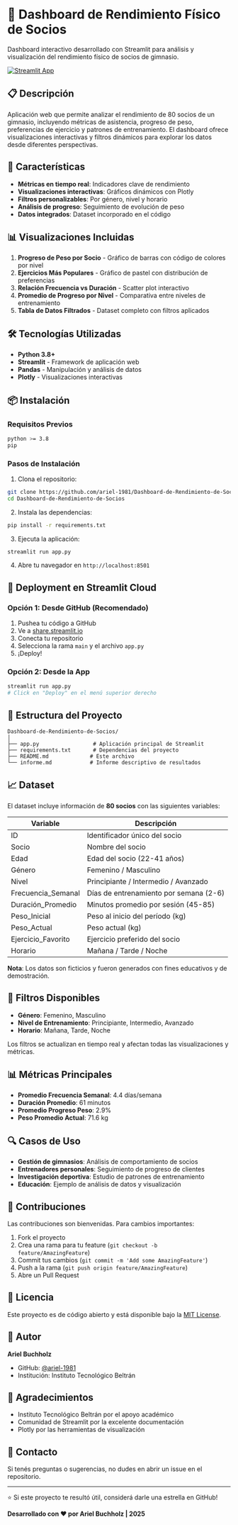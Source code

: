 # 💪 Dashboard de Rendimiento Físico de Socios

Dashboard interactivo desarrollado con Streamlit para análisis y visualización del rendimiento físico de socios de gimnasio.

[![Streamlit App](https://static.streamlit.io/badges/streamlit_badge_black_white.svg)](https://tu-app.streamlit.app)

## 📋 Descripción

Aplicación web que permite analizar el rendimiento de 80 socios de un gimnasio, incluyendo métricas de asistencia, progreso de peso, preferencias de ejercicio y patrones de entrenamiento. El dashboard ofrece visualizaciones interactivas y filtros dinámicos para explorar los datos desde diferentes perspectivas.

## 🎯 Características

- **Métricas en tiempo real**: Indicadores clave de rendimiento
- **Visualizaciones interactivas**: Gráficos dinámicos con Plotly
- **Filtros personalizables**: Por género, nivel y horario
- **Análisis de progreso**: Seguimiento de evolución de peso
- **Datos integrados**: Dataset incorporado en el código

## 📊 Visualizaciones Incluidas

1. **Progreso de Peso por Socio** - Gráfico de barras con código de colores por nivel
2. **Ejercicios Más Populares** - Gráfico de pastel con distribución de preferencias
3. **Relación Frecuencia vs Duración** - Scatter plot interactivo
4. **Promedio de Progreso por Nivel** - Comparativa entre niveles de entrenamiento
5. **Tabla de Datos Filtrados** - Dataset completo con filtros aplicados

## 🛠️ Tecnologías Utilizadas

- **Python 3.8+**
- **Streamlit** - Framework de aplicación web
- **Pandas** - Manipulación y análisis de datos
- **Plotly** - Visualizaciones interactivas

## 📦 Instalación

### Requisitos Previos

```bash
python >= 3.8
pip
```

### Pasos de Instalación

1. Clona el repositorio:
```bash
git clone https://github.com/ariel-1981/Dashboard-de-Rendimiento-de-Socios.git
cd Dashboard-de-Rendimiento-de-Socios
```

2. Instala las dependencias:
```bash
pip install -r requirements.txt
```

3. Ejecuta la aplicación:
```bash
streamlit run app.py
```

4. Abre tu navegador en `http://localhost:8501`

## 🚀 Deployment en Streamlit Cloud

### Opción 1: Desde GitHub (Recomendado)

1. Pushea tu código a GitHub
2. Ve a [share.streamlit.io](https://share.streamlit.io)
3. Conecta tu repositorio
4. Selecciona la rama `main` y el archivo `app.py`
5. ¡Deploy!

### Opción 2: Desde la App

```bash
streamlit run app.py
# Click en "Deploy" en el menú superior derecho
```

## 📁 Estructura del Proyecto

```
Dashboard-de-Rendimiento-de-Socios/
│
├── app.py                 # Aplicación principal de Streamlit
├── requirements.txt       # Dependencias del proyecto
├── README.md             # Este archivo
└── informe.md            # Informe descriptivo de resultados
```

## 📈 Dataset

El dataset incluye información de **80 socios** con las siguientes variables:

| Variable | Descripción |
|----------|-------------|
| ID | Identificador único del socio |
| Socio | Nombre del socio |
| Edad | Edad del socio (22-41 años) |
| Género | Femenino / Masculino |
| Nivel | Principiante / Intermedio / Avanzado |
| Frecuencia_Semanal | Días de entrenamiento por semana (2-6) |
| Duración_Promedio | Minutos promedio por sesión (45-85) |
| Peso_Inicial | Peso al inicio del período (kg) |
| Peso_Actual | Peso actual (kg) |
| Ejercicio_Favorito | Ejercicio preferido del socio |
| Horario | Mañana / Tarde / Noche |

**Nota**: Los datos son ficticios y fueron generados con fines educativos y de demostración.

## 🎨 Filtros Disponibles

- **Género**: Femenino, Masculino
- **Nivel de Entrenamiento**: Principiante, Intermedio, Avanzado
- **Horario**: Mañana, Tarde, Noche

Los filtros se actualizan en tiempo real y afectan todas las visualizaciones y métricas.

## 📊 Métricas Principales

- **Promedio Frecuencia Semanal**: 4.4 días/semana
- **Duración Promedio**: 61 minutos
- **Promedio Progreso Peso**: 2.9%
- **Peso Promedio Actual**: 71.6 kg

## 🔍 Casos de Uso

- **Gestión de gimnasios**: Análisis de comportamiento de socios
- **Entrenadores personales**: Seguimiento de progreso de clientes
- **Investigación deportiva**: Estudio de patrones de entrenamiento
- **Educación**: Ejemplo de análisis de datos y visualización

## 🤝 Contribuciones

Las contribuciones son bienvenidas. Para cambios importantes:

1. Fork el proyecto
2. Crea una rama para tu feature (`git checkout -b feature/AmazingFeature`)
3. Commit tus cambios (`git commit -m 'Add some AmazingFeature'`)
4. Push a la rama (`git push origin feature/AmazingFeature`)
5. Abre un Pull Request

## 📝 Licencia

Este proyecto es de código abierto y está disponible bajo la [MIT License](LICENSE).

## 👤 Autor

**Ariel Buchholz**

- GitHub: [@ariel-1981](https://github.com/ariel-1981)
- Institución: Instituto Tecnológico Beltrán

## 🙏 Agradecimientos

- Instituto Tecnológico Beltrán por el apoyo académico
- Comunidad de Streamlit por la excelente documentación
- Plotly por las herramientas de visualización

## 📧 Contacto

Si tenés preguntas o sugerencias, no dudes en abrir un issue en el repositorio.

---

⭐ Si este proyecto te resultó útil, considerá darle una estrella en GitHub!

**Desarrollado con ❤️ por Ariel Buchholz | 2025**

